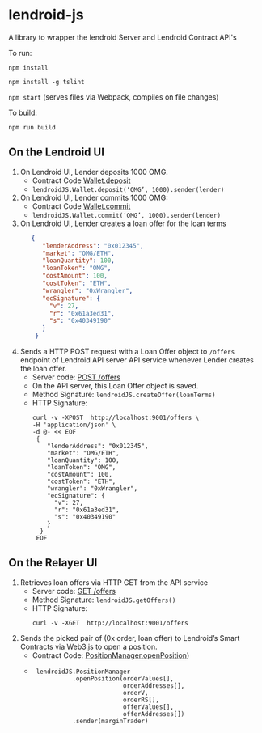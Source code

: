 # lendroid-js
A library to wrapper the lendroid Server and Lendroid Contract API's

To run:

`npm install`

`npm install -g tslint`

`npm start` (serves files via Webpack, compiles on file changes)

To build:

`npm run build`

## On the Lendroid UI
  1. On Lendroid UI, Lender deposits 1000 OMG.
     * Contract Code [Wallet.deposit](https://github.com/gedanziger/lendroid-protcol-private/blob/AddDockerSupport/src/Wallet.sol#L102)
     * `lendroidJS.Wallet.deposit(‘OMG’, 1000).sender(lender)`
  2. On Lendroid UI, Lender commits 1000 OMG:
     * Contract Code [Wallet.commit](https://github.com/gedanziger/lendroid-protcol-private/blob/AddDockerSupport/src/Wallet.sol#L68)
     * `lendroidJS.Wallet.commit(‘OMG’, 1000).sender(lender)`
  3. On Lendroid UI, Lender creates a loan offer for the loan terms
      ```json 
         {  
            "lenderAddress": "0x012345",
            "market": "OMG/ETH",
            "loanQuantity": 100,
            "loanToken": "OMG",
            "costAmount": 100,
            "costToken": "ETH",
            "wrangler": "0xWrangler",
            "ecSignature": {
              "v": 27,
              "r": "0x61a3ed31",
              "s": "0x40349190"
            }
          }
      ```
  4. Sends a HTTP POST request with a Loan Offer object to `/offers` endpoint of Lendroid API server API service whenever Lender creates the loan offer.
     *  Server code: [POST /offers](https://github.com/norestlabs/lendroid-portal-server/blob/master/main.py#L27)
     *  On the API server, this Loan Offer object is saved.
     *  Method Signature: `lendroidJS.createOffer(loanTerms)`
     *  HTTP Signature:
        ```curl
        curl -v -XPOST  http://localhost:9001/offers \
        -H 'application/json' \
        -d @- << EOF
         {  
            "lenderAddress": "0x012345",
            "market": "OMG/ETH",
            "loanQuantity": 100,
            "loanToken": "OMG",
            "costAmount": 100,
            "costToken": "ETH",
            "wrangler": "0xWrangler",
            "ecSignature": {
              "v": 27,
              "r": "0x61a3ed31",
              "s": "0x40349190"
            }
          }
         EOF
         ```
## On the Relayer UI
  1. Retrieves loan offers via HTTP GET from the API service
     * Server code: [GET /offers](https://github.com/norestlabs/lendroid-portal-server/blob/master/main.py#L23)
     * Method Signature: `lendroidJS.getOffers()`
     * HTTP Signature:
       ```
       curl -v -XGET  http://localhost:9001/offers
       ```
  2. Sends the picked pair of (0x order, loan offer) to Lendroid’s Smart Contracts via Web3.js to open a position.
     * Contract Code: [PositionManager.openPosition](https://github.com/gedanziger/lendroid-protcol-private/blob/AddDockerSupport/src/PositionManager.sol))
     * ```
        lendroidJS.PositionManager
                  .openPosition(orderValues[],
                                orderAddresses[],
                                orderV,
                                orderRS[],
                                offerValues[],     
                                offerAddresses[])
                  .sender(marginTrader)
       ```


